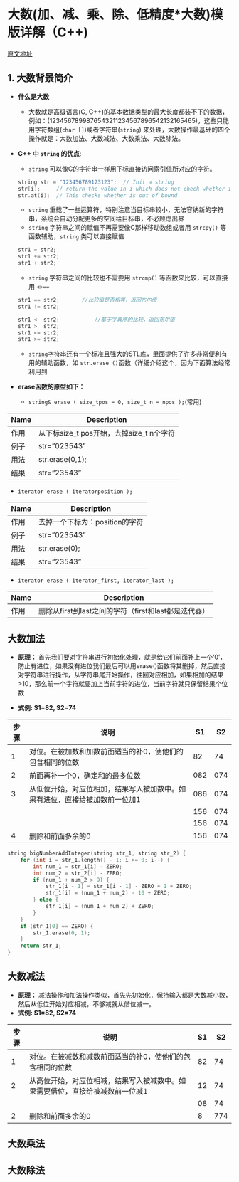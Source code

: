 # 大数(加、减、乘、除、低精度*大数)模版详解（C++)
[原文地址](https://blog.csdn.net/wjb820728252/article/details/60583658)

## 1. 大数背景简介
- **什么是大数**
   * 大数就是高级语言(C, C++)的基本数据类型的最大长度都装不下的数据，例如：(1234567899876543211234567896542132165465)，这些只能用字符数组(`char []`)或者字符串(`string`) 来处理，大数操作最基础的四个操作就是：大数加法、大数减法、大数乘法、大数除法。

- **C++ 中 `string` 的优点**:
   - `string` 可以像C的字符串一样用下标直接访问索引值所对应的字符。

   ```c
   string str = "123456789123123";  // Init a string
   str[i];     // return the value in i which does not check whether is out of bound
   str.at(i);  // This checks whether is out of bound
   
   ```
   
   - `string` 重载了一些运算符，特别注意当目标串较小，无法容纳新的字符串，系统会自动分配更多的空间给目标串，不必顾虑出界
   - `string` 字符串之间的赋值不再需要像C那样移动数组或者用 `strcpy()` 等函数辅助，`string` 类可以直接赋值

   ```c
   str1 = str2;
   str1 += str2;
   str1 + str2;
   ```
   
   - `string` 字符串之间的比较也不需要用 `strcmp()` 等函数来比较，可以直接用 `<>==`

   ```c
   str1 == str2;       //比较串是否相等，返回布尔值
   str1 != str2;       
   
   str1 <  str2;		   //基于字典序的比较，返回布尔值
   str1 >  str2;
   str1 <= str2;
   str1 >= str2;
   ```
   
   - `string`字符串还有一个标准且强大的STL库，里面提供了许多非常便利有用的辅助函数，如 `str.erase ()`函数（详细介绍这个，因为下面算法经常利用到

- **erase函数的原型如下：**
   - `string& erase ( size_tpos = 0, size_t n = npos );`(常用)

| Name | Description |
|------|-------------|
|作用|从下标size_t pos开始，去掉size_t n个字符|
|例子|str=”023543”|
|用法|str.erase(0,1);|
|结果|str=“23543”|

   - `iterator erase ( iteratorposition );`

| Name | Description |
|------|-------------|
|作用|去掉一个下标为：position的字符|
|例子|str=”023543”|
|用法|str.erase(0);|
|结果|str=“23543”|

   - `iterator erase ( iterator_first, iterator_last );`
 
| Name | Description |
|------|-------------|
|作用|删除从first到last之间的字符（first和last都是迭代器）|

## 大数加法
- **原理：**
首先我们要对字符串进行初始化处理，就是给它们前面补上一个‘0’，防止有进位，如果没有进位我们最后可以用erase()函数将其删掉，然后直接对字符串进行操作，从字符串尾开始操作，往回对应相加，如果相加的结果>10，那么前一个字符就要加上当前字符的进位，当前字符就只保留结果个位数

- **式例: S1=82, S2=74**

| 步骤 | 说明 | S1 | S2 |
|-----|------|----|----|
| 1   | 对位。在被加数和加数前面适当的补0，使他们的包含相同的位数 | 82 | 74 |
| 2   | 前面再补一个0，确定和的最多位数 | 082 | 074 |
| 3   | 从低位开始，对应位相加，结果写入被加数中。如果有进位，直接给被加数前一位加1 | 086 | 074 |
|     |      | 156 | 074 |
|     |      | 156 | 074 |
| 4   | 删除和前面多余的0 | 156 | 074 |

```c
string bigNumberAddInteger(string str_1, string str_2) {
    for (int i = str_1.length() - 1; i >= 0; i--) {
        int num_1 = str_1[i] - ZERO;
        int num_2 = str_2[i] - ZERO;
        if (num_1 + num_2 > 9) {
            str_1[i - 1] = str_1[i - 1] - ZERO + 1 + ZERO;
            str_1[i] = (num_1 + num_2) - 10 + ZERO;
        } else {
            str_1[i] = (num_1 + num_2) + ZERO;
        }
    }
    if (str_1[0] == ZERO) {
        str_1.erase(0, 1);
    }
    return str_1;
}
```

## 大数减法
- **原理：**
减法操作和加法操作类似，首先先初始化，保持输入都是大数减小数，然后从低位开始对应相减，不够减就从借位减一。
- **式例: S1=82, S2=74**

| 步骤 | 说明 | S1 | S2 |
|-----|------|----|----|
| 1   | 对位。在被减数和减数前面适当的补0，使他们的包含相同的位数 | 82 | 74 |
| 2   | 从高位开始，对应位相减，结果写入被减数中。如果需要借位，直接给被减数前一位减1 | 12 | 74 |
|     |      | 08 | 74 |
| 2   | 删除和前面多余的0 | 8 | 774 |

## 大数乘法
## 大数除法